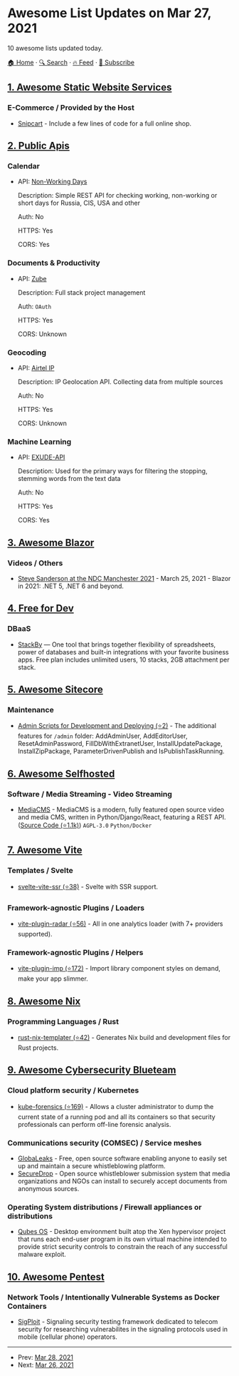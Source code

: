 # Awesome List Updates on Mar 27, 2021

10 awesome lists updated today.

[🏠 Home](/README.md) · [🔍 Search](https://test.trackawesomelist.com/search/) · [🔥 Feed](https://test.trackawesomelist.com/rss.xml) · [📮 Subscribe](https://trackawesomelist.us17.list-manage.com/subscribe?u=d2f0117aa829c83a63ec63c2f&id=36a103854c)



## [1. Awesome Static Website Services](/content/agarrharr/awesome-static-website-services/README.md)

### E-Commerce / Provided by the Host

*   [Snipcart](https://snipcart.com/) - Include a few lines of code for a full online shop.

## [2. Public Apis](/content/public-apis/public-apis/README.md)

### Calendar

- API: [Non-Working Days](https://isdayoff.ru)

  Description: Simple REST API for checking working, non-working or short days for Russia, CIS, USA and other

  Auth: No

  HTTPS: Yes

  CORS: Yes



### Documents & Productivity

- API: [Zube](https://zube.io/docs/api)

  Description: Full stack project management

  Auth: `OAuth`

  HTTPS: Yes

  CORS: Unknown



### Geocoding

- API: [Airtel IP](https://sys.airtel.lv/ip2country/1.1.1.1/?full=true)

  Description: IP Geolocation API. Collecting data from multiple sources

  Auth: No

  HTTPS: Yes

  CORS: Unknown



### Machine Learning

- API: [EXUDE-API](http://uttesh.com/exude-api/)

  Description: Used for the primary ways for filtering the stopping, stemming words from the text data

  Auth: No

  HTTPS: Yes

  CORS: Yes



## [3. Awesome Blazor](/content/AdrienTorris/awesome-blazor/README.md)

### Videos / Others

*   [Steve Sanderson at the NDC Manchester 2021](https://www.youtube.com/watch?v=5NqXBFn9v20\&t=15636s) - March 25, 2021 - Blazor in 2021: .NET 5, .NET 6 and beyond.

## [4. Free for Dev](/content/ripienaar/free-for-dev/README.md)

### DBaaS

*   [StackBy](https://stackby.com/) — One tool that brings together flexibility of spreadsheets, power of databases and built-in integrations with your favorite business apps. Free plan includes unlimited users, 10 stacks, 2GB attachment per stack.

## [5. Awesome Sitecore](/content/MartinMiles/awesome-sitecore/README.md)

### Maintenance

*   [Admin Scripts for Development and Deploying (⭐2)](https://github.com/jbluemink/Sitecore-Admin-Scripts-for-Development-and-Deploying) - The additional features for `/admin` folder: AddAdminUser, AddEditorUser, ResetAdminPassword, FillDbWithExtranetUser, InstallUpdatePackage, InstallZipPackage, ParameterDrivenPublish and IsPublishTaskRunning.

## [6. Awesome Selfhosted](/content/awesome-selfhosted/awesome-selfhosted/README.md)

### Software / Media Streaming - Video Streaming

*   [MediaCMS](https://mediacms.io) - MediaCMS is a modern, fully featured open source video and media CMS, written in Python/Django/React, featuring a REST API. ([Source Code (⭐1.1k)](https://github.com/mediacms-io/mediacms)) `AGPL-3.0` `Python/Docker`

## [7. Awesome Vite](/content/vitejs/awesome-vite/README.md)

### Templates / Svelte

*   [svelte-vite-ssr (⭐38)](https://github.com/jiangfengming/svelte-vite-ssr) - Svelte with SSR support.

### Framework-agnostic Plugins / Loaders

*   [vite-plugin-radar (⭐56)](https://github.com/stafyniaksacha/vite-plugin-radar) - All in one analytics loader (with 7+ providers supported).

### Framework-agnostic Plugins / Helpers

*   [vite-plugin-imp (⭐172)](https://github.com/onebay/vite-plugin-imp) - Import library component styles on demand, make your app slimmer.

## [8. Awesome Nix](/content/nix-community/awesome-nix/README.md)

### Programming Languages / Rust

*   [rust-nix-templater (⭐42)](https://github.com/yusdacra/rust-nix-templater) - Generates Nix build and development files for Rust projects.

## [9. Awesome Cybersecurity Blueteam](/content/fabacab/awesome-cybersecurity-blueteam/README.md)

### Cloud platform security / Kubernetes

*   [kube-forensics (⭐169)](https://github.com/keikoproj/kube-forensics) - Allows a cluster administrator to dump the current state of a running pod and all its containers so that security professionals can perform off-line forensic analysis.

### Communications security (COMSEC) / Service meshes

*   [GlobaLeaks](https://www.globaleaks.org/) - Free, open source software enabling anyone to easily set up and maintain a secure whistleblowing platform.
*   [SecureDrop](https://securedrop.org/) - Open source whistleblower submission system that media organizations and NGOs can install to securely accept documents from anonymous sources.

### Operating System distributions / Firewall appliances or distributions

*   [Qubes OS](https://qubes-os.org/) - Desktop environment built atop the Xen hypervisor project that runs each end-user program in its own virtual machine intended to provide strict security controls to constrain the reach of any successful malware exploit.

## [10. Awesome Pentest](/content/enaqx/awesome-pentest/README.md)

### Network Tools / Intentionally Vulnerable Systems as Docker Containers

*   [SigPloit](https://github.com/SigPloiter/SigPloit) - Signaling security testing framework dedicated to telecom security for researching vulnerabilites in the signaling protocols used in mobile (cellular phone) operators.

---

- Prev: [Mar 28, 2021](/content/2021/03/28/README.md)
- Next: [Mar 26, 2021](/content/2021/03/26/README.md)